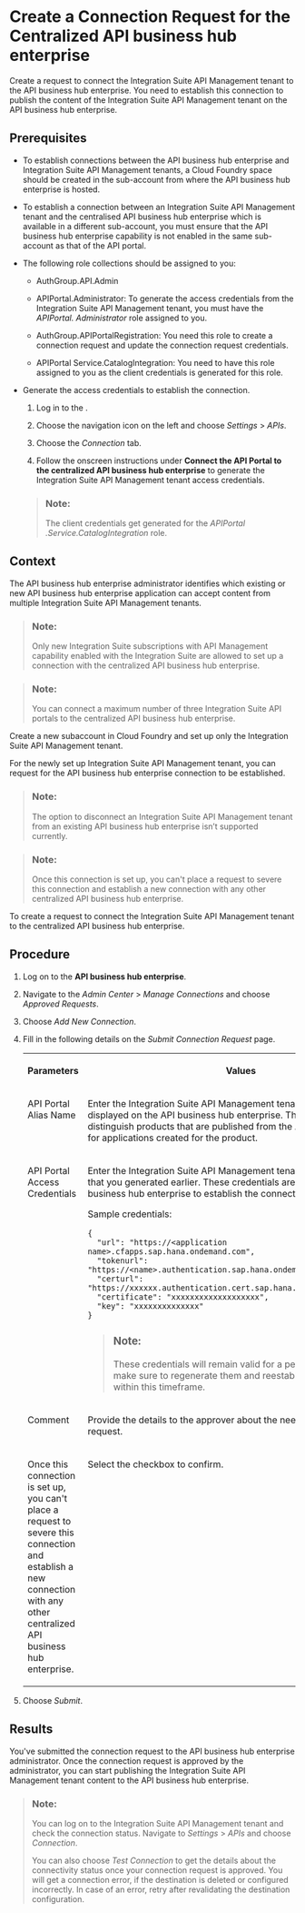 <!-- loioc7bda8c2466143ea9675ef93e23b5147 -->

# Create a Connection Request for the Centralized API business hub enterprise

Create a request to connect the Integration Suite API Management tenant to the API business hub enterprise. You need to establish this connection to publish the content of the Integration Suite API Management tenant on the API business hub enterprise.



<a name="loioc7bda8c2466143ea9675ef93e23b5147__prereq_wnz_n4r_f4b"/>

## Prerequisites

-   To establish connections between the API business hub enterprise and Integration Suite API Management tenants, a Cloud Foundry space should be created in the sub-account from where the API business hub enterprise is hosted.

-   To establish a connection between an Integration Suite API Management tenant and the centralised API business hub enterprise which is available in a different sub-account, you must ensure that the API business hub enterprise capability is not enabled in the same sub-account as that of the API portal.

-   The following role collections should be assigned to you:
    -   AuthGroup.API.Admin

    -   APIPortal.Administrator: To generate the access credentials from the Integration Suite API Management tenant, you must have the *APIPortal. Administrator* role assigned to you.

    -   AuthGroup.APIPortalRegistration: You need this role to create a connection request and update the connection request credentials.

    -   APIPortal Service.CatalogIntegration: You need to have this role assigned to you as the client credentials is generated for this role.


-   Generate the access credentials to establish the connection.

    1.  Log in to the .

    2.  Choose the navigation icon on the left and choose *Settings* \> *APIs*.

    3.  Choose the *Connection* tab.

    4.  Follow the onscreen instructions under **Connect the API Portal to the centralized API business hub enterprise** to generate the Integration Suite API Management tenant access credentials.


    > ### Note:  
    > The client credentials get generated for the *APIPortal .Service.CatalogIntegration* role.




<a name="loioc7bda8c2466143ea9675ef93e23b5147__context_qgy_2ph_k5b"/>

## Context

The API business hub enterprise administrator identifies which existing or new API business hub enterprise application can accept content from multiple Integration Suite API Management tenants.

> ### Note:  
> Only new Integration Suite subscriptions with API Management capability enabled with the Integration Suite are allowed to set up a connection with the centralized API business hub enterprise.

> ### Note:  
> You can connect a maximum number of three Integration Suite API portals to the centralized API business hub enterprise.

Create a new subaccount in Cloud Foundry and set up only the Integration Suite API Management tenant.

For the newly set up Integration Suite API Management tenant, you can request for the API business hub enterprise connection to be established.

> ### Note:  
> The option to disconnect an Integration Suite API Management tenant from an existing API business hub enterprise isn’t supported currently.

> ### Note:  
> Once this connection is set up, you can't place a request to severe this connection and establish a new connection with any other centralized API business hub enterprise.

To create a request to connect the Integration Suite API Management tenant to the centralized API business hub enterprise.



<a name="loioc7bda8c2466143ea9675ef93e23b5147__steps_rgy_2ph_k5b"/>

## Procedure

1.  Log on to the **API business hub enterprise**.

2.  Navigate to the *Admin Center* \> *Manage Connections* and choose *Approved Requests*.

3.  Choose *Add New Connection*.

4.  Fill in the following details on the *Submit Connection Request* page.


    <table>
    <tr>
    <th valign="top">

    Parameters
    
    </th>
    <th valign="top">

    Values
    
    </th>
    </tr>
    <tr>
    <td valign="top">
    
    API Portal Alias Name
    
    </td>
    <td valign="top">
    
    Enter the Integration Suite API Management tenant name that gets displayed on the API business hub enterprise. This name is used to distinguish products that are published from the API portal and likewise for applications created for the product.
    
    </td>
    </tr>
    <tr>
    <td valign="top">
    
    API Portal Access Credentials
    
    </td>
    <td valign="top">
    
    Enter the Integration Suite API Management tenant access credentials that you generated earlier. These credentials are used by the API business hub enterprise to establish the connection.

    Sample credentials:

    ```
    {
      "url": "https://<application name>.cfapps.sap.hana.ondemand.com",
      "tokenurl": "https://<name>.authentication.sap.hana.ondemand.com/oauth/token",
      "certurl": "https://xxxxxx.authentication.cert.sap.hana.ondemand.com",
      "certificate": "xxxxxxxxxxxxxxxxxxx",
      "key": "xxxxxxxxxxxxxx"
    }
    ```

    > ### Note:  
    > These credentials will remain valid for a period of 65 days. Please make sure to regenerate them and reestablish the connection within this timeframe.


    
    </td>
    </tr>
    <tr>
    <td valign="top">
    
    Comment
    
    </td>
    <td valign="top">
    
    Provide the details to the approver about the need for the connection request.
    
    </td>
    </tr>
    <tr>
    <td valign="top">
    
    Once this connection is set up, you can't place a request to severe this connection and establish a new connection with any other centralized API business hub enterprise.
    
    </td>
    <td valign="top">
    
    Select the checkbox to confirm.
    
    </td>
    </tr>
    </table>
    
5.  Choose *Submit*.




<a name="loioc7bda8c2466143ea9675ef93e23b5147__result_s4c_yrs_f4b"/>

## Results

You've submitted the connection request to the API business hub enterprise administrator. Once the connection request is approved by the administrator, you can start publishing the Integration Suite API Management tenant content to the API business hub enterprise.

> ### Note:  
> You can log on to the Integration Suite API Management tenant and check the connection status. Navigate to *Settings* \> *APIs* and choose *Connection*.
> 
> You can also choose *Test Connection* to get the details about the connectivity status once your connection request is approved. You will get a connection error, if the destination is deleted or configured incorrectly. In case of an error, retry after revalidating the destination configuration.


